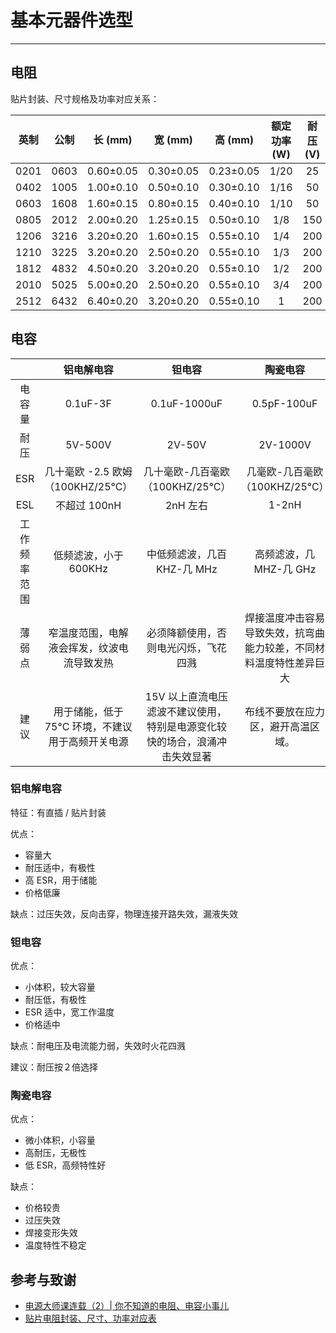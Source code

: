 # 基本元器件选型

---

## 电阻

贴片封装、尺寸规格及功率对应关系：

| 英制  | 公制  |  长 (mm)  |  宽 (mm)  |  高 (mm)  | 额定功率 (W) | 耐压 (V) |
| :---: | :---: | :-------: | :-------: | :-------: | :----------: | :------: |
| 0201  | 0603  | 0.60±0.05 | 0.30±0.05 | 0.23±0.05 |     1/20     |    25    |
| 0402  | 1005  | 1.00±0.10 | 0.50±0.10 | 0.30±0.10 |     1/16     |    50    |
| 0603  | 1608  | 1.60±0.15 | 0.80±0.15 | 0.40±0.10 |     1/10     |    50    |
| 0805  | 2012  | 2.00±0.20 | 1.25±0.15 | 0.50±0.10 |     1/8      |   150    |
| 1206  | 3216  | 3.20±0.20 | 1.60±0.15 | 0.55±0.10 |     1/4      |   200    |
| 1210  | 3225  | 3.20±0.20 | 2.50±0.20 | 0.55±0.10 |     1/3      |   200    |
| 1812  | 4832  | 4.50±0.20 | 3.20±0.20 | 0.55±0.10 |     1/2      |   200    |
| 2010  | 5025  | 5.00±0.20 | 2.50±0.20 | 0.55±0.10 |     3/4      |   200    |
| 2512  | 6432  | 6.40±0.20 | 3.20±0.20 | 0.55±0.10 |      1       |   200    |



## 电容

|              |                    铝电解电容                    |                                   钽电容                                   |                              陶瓷电容                              |
| :----------: | :----------------------------------------------: | :------------------------------------------------------------------------: | :----------------------------------------------------------------: |
|    电容量    |                     0.1uF-3F                     |                                0.1uF-1000uF                                |                            0.5pF-100uF                             |
|     耐压     |                     5V-500V                      |                                   2V-50V                                   |                              2V-1000V                              |
|     ESR      |        几十毫欧 -2.5 欧姆 （100KHZ/25°C）        |                      几十毫欧-几百毫欧（100KHZ/25°C）                      |                   几毫欧-几百毫欧（100KHZ/25°C）                   |
|     ESL      |                   不超过 100nH                   |                                  2nH 左右                                  |                               1-2nH                                |
| 工作频率范围 |              低频滤波，小于 600KHz               |                        中低频滤波，几百 KHZ-几 MHz                         |                      高频滤波，几 MHZ-几 GHz                       |
|    薄弱点    |    窄温度范围，电解液会挥发，纹波电流导致发热    |                    必须降额使用，否则电光闪烁，飞花四溅                    | 焊接温度冲击容易导致失效，抗弯曲能力较差，不同材料温度特性差异巨大 |
|     建议     | 用于储能，低于 75°C 环境，不建议用于高频开关电源 | 15V 以上直流电压滤波不建议使用，特别是电源变化较快的场合，浪涌冲击失效显著 |                 布线不要放在应力区，避开高温区域。                 |


### 铝电解电容

特征：有直插 / 贴片封装

优点：
* 容量大
* 耐压适中，有极性
* 高 ESR，用于储能
* 价格低廉

缺点：过压失效，反向击穿，物理连接开路失效，漏液失效

### 钽电容

优点：
* 小体积，较大容量
* 耐压低，有极性
* ESR 适中，宽工作温度
* 价格适中

缺点：耐电压及电流能力弱，失效时火花四溅

建议：耐压按２倍选择

### 陶瓷电容

优点：
* 微小体积，小容量
* 高耐压，无极性
* 低 ESR，高频特性好


缺点：
* 价格较贵
* 过压失效
* 焊接变形失效
* 温度特性不稳定



## 参考与致谢
* [电源大师课连载（2）| 你不知道的电阻、电容小事儿](https://mp.weixin.qq.com/s/HUWal1ooXUn9PYKf89oGSQ)
* [贴片电阻封装、尺寸、功率对应表](http://www.fxdzw.com/rmjb/%E8%B4%B4%E7%89%87%E7%94%B5%E9%98%BB%E5%B0%81%E8%A3%85%E3%80%81%E5%B0%BA%E5%AF%B8%E3%80%81%E5%8A%9F%E7%8E%87%E5%AF%B9%E5%BA%94%E8%A1%A8.pdf)
